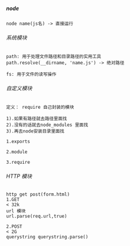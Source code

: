 ##### node

```
node name(js名) -> 直接运行

```
###### 系统模块
```
path: 用于处理文件路径和目录路径的实用工具
path.resolve(__dirname, 'name.js') -> 绝对路径

fs: 用于文件的读写操作
```
###### 自定义模块
```
定义： require 自己封装的模块

1).如果有路径就去路径里面找
2).没有的话就去node_modules 里面找
3).再去node安装目录里面找

1.exports

2.module

3.require
```

###### HTTP 模块
```
http get post(form.html)
1.GET
< 32k
url 模块
url.parse(req.url,true)

2.POST
< 2G
querystring querystring.parse()
```